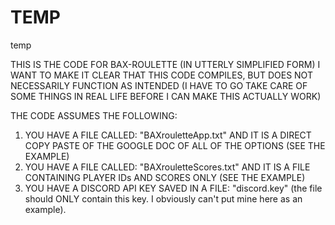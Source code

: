 # TEMP
temp

THIS IS THE CODE FOR BAX-ROULETTE (IN UTTERLY SIMPLIFIED FORM)
I WANT TO MAKE IT CLEAR THAT THIS CODE COMPILES, BUT DOES NOT NECESSARILY FUNCTION AS INTENDED (I HAVE TO GO TAKE CARE OF SOME THINGS IN REAL LIFE BEFORE I CAN MAKE THIS ACTUALLY WORK)

THE CODE ASSUMES THE FOLLOWING:
1. YOU HAVE A FILE CALLED: "BAXrouletteApp.txt" AND IT IS A DIRECT COPY PASTE OF THE GOOGLE DOC OF ALL OF THE OPTIONS (SEE THE EXAMPLE)
2. YOU HAVE A FILE CALLED: "BAXrouletteScores.txt" AND IT IS A FILE CONTAINING PLAYER IDs AND SCORES ONLY (SEE THE EXAMPLE)
3. YOU HAVE A DISCORD API KEY SAVED IN A FILE: "discord.key" (the file should ONLY contain this key. I obviously can't put mine here as an example).
